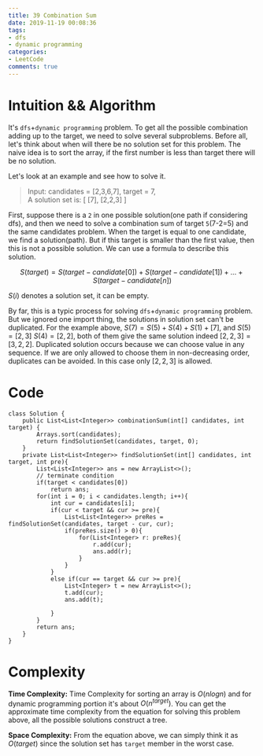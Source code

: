 ```yaml
---
title: 39 Combination Sum
date: 2019-11-19 00:08:36
tags:
- dfs
- dynamic programming
categories:
- LeetCode
comments: true
---
```

# Intuition && Algorithm
It's `dfs`+`dynamic programming` problem. To get all the possible combination adding up to the target, we need to solve several subproblems. Before all, let's think about when will there be no solution set for this problem. The naive idea is to sort the array, if the first number is less than target there will be no solution.

Let's look at an example and see how to solve it.
> Input: candidates = [2,3,6,7], target = 7, 
<br/>A solution set is:
[
  [7],
  [2,2,3]
]

First, suppose there is a `2` in one possible solution(one path if considering dfs), and then we need to solve a combination sum of target `5`(7-2=5) and the same candidates problem. When the target is equal to one candidate, we find a solution(path). But if this target is smaller than the first value, then this is not a possible solution. We can use a formula to describe this solution.

$$S(target)=S(target-candidate[0])+S(target-candidate[1])+...+S(target-candidate[n])$$

$S(i)$ denotes a solution set, it can be empty.

By far, this is a typic process for solving `dfs`+`dynamic programming` problem. But we ignored one import thing, the solutions in solution set can't be duplicated. For the example above, $S(7)=S(5)+S(4)+S(1)+[7]$, and $S(5)=[2,3]$ $S(4)=[2,2]$, both of them give the same solution indeed $[2,2,3]=[3,2,2]$. Duplicated solution occurs because we can choose value in any sequence. If we are only allowed to choose them in non-decreasing order, duplicates can be avoided. In this case only $[2,2,3]$ is allowed.
# Code
```
class Solution {
    public List<List<Integer>> combinationSum(int[] candidates, int target) {
        Arrays.sort(candidates);
        return findSolutionSet(candidates, target, 0);
    }
    private List<List<Integer>> findSolutionSet(int[] candidates, int target, int pre){
        List<List<Integer>> ans = new ArrayList<>();
        // terminate condition
        if(target < candidates[0])
            return ans;
        for(int i = 0; i < candidates.length; i++){           
            int cur = candidates[i];
            if(cur < target && cur >= pre){
                List<List<Integer>> preRes = findSolutionSet(candidates, target - cur, cur);
                if(preRes.size() > 0){
                    for(List<Integer> r: preRes){
                        r.add(cur);
                        ans.add(r);
                    }
                }
            }
            else if(cur == target && cur >= pre){
                List<Integer> t = new ArrayList<>();
                t.add(cur);
                ans.add(t);

            }
        }
        return ans;
    }
}
```

# Complexity

**Time Complexity:** Time Complexity for sorting an array is $O(nlogn)$ and for dynamic programming portion it's about $O(n^{target})$. You can get the approximate time complexity from the equation for solving this problem above, all the possible solutions construct a tree. 

**Space Complexity:** From the equation above, we can simply think it as $O(target)$ since the solution set has `target` member in the worst case.
